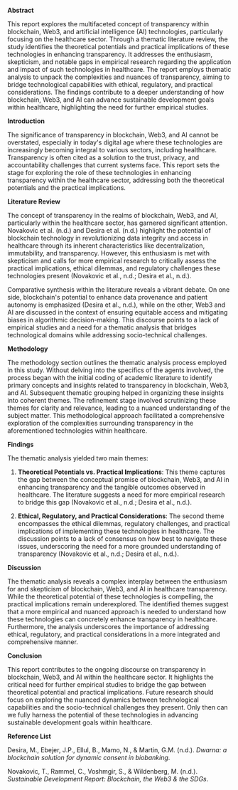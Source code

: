 **Abstract**

This report explores the multifaceted concept of transparency within blockchain, Web3, and artificial intelligence (AI) technologies, particularly focusing on the healthcare sector. Through a thematic literature review, the study identifies the theoretical potentials and practical implications of these technologies in enhancing transparency. It addresses the enthusiasm, skepticism, and notable gaps in empirical research regarding the application and impact of such technologies in healthcare. The report employs thematic analysis to unpack the complexities and nuances of transparency, aiming to bridge technological capabilities with ethical, regulatory, and practical considerations. The findings contribute to a deeper understanding of how blockchain, Web3, and AI can advance sustainable development goals within healthcare, highlighting the need for further empirical studies.

**Introduction**

The significance of transparency in blockchain, Web3, and AI cannot be overstated, especially in today's digital age where these technologies are increasingly becoming integral to various sectors, including healthcare. Transparency is often cited as a solution to the trust, privacy, and accountability challenges that current systems face. This report sets the stage for exploring the role of these technologies in enhancing transparency within the healthcare sector, addressing both the theoretical potentials and the practical implications.

**Literature Review**

The concept of transparency in the realms of blockchain, Web3, and AI, particularly within the healthcare sector, has garnered significant attention. Novakovic et al. (n.d.) and Desira et al. (n.d.) highlight the potential of blockchain technology in revolutionizing data integrity and access in healthcare through its inherent characteristics like decentralization, immutability, and transparency. However, this enthusiasm is met with skepticism and calls for more empirical research to critically assess the practical implications, ethical dilemmas, and regulatory challenges these technologies present (Novakovic et al., n.d.; Desira et al., n.d.).

Comparative synthesis within the literature reveals a vibrant debate. On one side, blockchain's potential to enhance data provenance and patient autonomy is emphasized (Desira et al., n.d.), while on the other, Web3 and AI are discussed in the context of ensuring equitable access and mitigating biases in algorithmic decision-making. This discourse points to a lack of empirical studies and a need for a thematic analysis that bridges technological domains while addressing socio-technical challenges.

**Methodology**

The methodology section outlines the thematic analysis process employed in this study. Without delving into the specifics of the agents involved, the process began with the initial coding of academic literature to identify primary concepts and insights related to transparency in blockchain, Web3, and AI. Subsequent thematic grouping helped in organizing these insights into coherent themes. The refinement stage involved scrutinizing these themes for clarity and relevance, leading to a nuanced understanding of the subject matter. This methodological approach facilitated a comprehensive exploration of the complexities surrounding transparency in the aforementioned technologies within healthcare.

**Findings**

The thematic analysis yielded two main themes:

1. **Theoretical Potentials vs. Practical Implications**: This theme captures the gap between the conceptual promise of blockchain, Web3, and AI in enhancing transparency and the tangible outcomes observed in healthcare. The literature suggests a need for more empirical research to bridge this gap (Novakovic et al., n.d.; Desira et al., n.d.).

2. **Ethical, Regulatory, and Practical Considerations**: The second theme encompasses the ethical dilemmas, regulatory challenges, and practical implications of implementing these technologies in healthcare. The discussion points to a lack of consensus on how best to navigate these issues, underscoring the need for a more grounded understanding of transparency (Novakovic et al., n.d.; Desira et al., n.d.).

**Discussion**

The thematic analysis reveals a complex interplay between the enthusiasm for and skepticism of blockchain, Web3, and AI in healthcare transparency. While the theoretical potential of these technologies is compelling, the practical implications remain underexplored. The identified themes suggest that a more empirical and nuanced approach is needed to understand how these technologies can concretely enhance transparency in healthcare. Furthermore, the analysis underscores the importance of addressing ethical, regulatory, and practical considerations in a more integrated and comprehensive manner.

**Conclusion**

This report contributes to the ongoing discourse on transparency in blockchain, Web3, and AI within the healthcare sector. It highlights the critical need for further empirical studies to bridge the gap between theoretical potential and practical implications. Future research should focus on exploring the nuanced dynamics between technological capabilities and the socio-technical challenges they present. Only then can we fully harness the potential of these technologies in advancing sustainable development goals within healthcare.

**Reference List**

Desira, M., Ebejer, J.P., Ellul, B., Mamo, N., & Martin, G.M. (n.d.). *Dwarna: a blockchain solution for dynamic consent in biobanking*.

Novakovic, T., Rammel, C., Voshmgir, S., & Wildenberg, M. (n.d.). *Sustainable Development Report: Blockchain, the Web3 & the SDGs*.